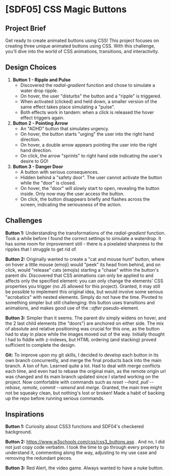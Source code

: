 # [SDF05] CSS Magic Buttons

## Project Brief

Get ready to create animated buttons using CSS! This project focuses on creating three unique animated buttons using CSS. With this challenge, you'll dive into the world of CSS animations, transitions, and interactivity.


## Design Choices

1. **Button 1 - Ripple and Pulse**
    - Discovered the _radial-gradient_ function and chose to simulate a water drop ripple.
    - On hover, the user "disturbs" the button and a "ripple" is triggered.
    - When activated (clicked) and held down, a smaller version of the same effect takes place simulating a "pulse".
    - Both effects work in tandem: when a click is released the hover effect triggers again.
2. **Button 2 - Pointing Arrow**
    - An "ADHD" button that simulates urgency.
    - On hover, the button starts "urging" the user into the right hand direction.
    - On hover, a double arrow appears pointing the user into the right hand direction.
    - On click, the arrow "sprints" to right hand side indicating the user's desire to GO!
3. **Button 3 - Danger Door**
    - A button with serious consequences.
    - Hidden behind a "safety door". The user cannot activate the button while the "door" is closed.
    - On hover, the "door" will slowly start to open, revealing the button inside. Only now may the user access the button.
    - On click, the button disappears briefly and flashes across the screen, indicating the seriousness of the action.

## Challenges

**Button 1:** Understanding the transformations of the _radial-gradient_ function. Took a while before I found the correct settings to simulate a waterdrop. It has some room for improvement still - there is a pixelated sharpness to the ripples that I struggle to get rid of.

**Button 2:** Originally wanted to create a "cat and mouse hunt" button, where on hover a little mouse (emoji) would "peek" its head from behind, and on click, would "release" cats (emojis) starting a "chase" within the button's parent div. Discovered that CSS animations can only be applied to and affects only the specified element: you can only change the elements' CSS properties you trigger (no JS allowed for this project). Granted, it may still be possible to implement this original idea, but would involve some serious "acrobatics" with nested elements. Simply do not have the time. Pivoted to something simpler but still challenging: this button uses transitions and animations, and makes good use of the _::after_ pseudo-element.

**Button 3:** Simpler than it seems. The parent div simply widens on hover, and the 2 last child elements (the "doors") are anchored on either side. The mix of absolute and relative positioning was crucial for this one, as the button had to stay in place while the images moved out of the way. Initially thought I had to fiddle with z-indexes, but HTML ordering (and stacking) proved sufficient to complete the design.

**Git:** To improve upon my git skills, I decided to develop each button in its own branch concurrently, and merge the final products back into the main branch. A ton of fun. Learned quite a lot. Had to deal with merge conflicts each time, and even had to rebase the original main, as the remote origin url was changed and its main branch updated since I started working on the project. Now comfortable with commands such as _reset --hard_, _pull --rebase_, _remote_, _commit --amend_ and _merge_. Granted, the main tree might not be squeaky clean, but nothing's lost or broken! Made a habit of backing up the repo before running serious commands.

## Inspirations
**Button 1:** Curiosity about CSS3 functions and SDF04's checkered background.

**Button 2:** https://www.w3schools.com/css/css3_buttons.asp . And no, I did not just copy code verbatim. I took the time to go through every property to understand it, commenting along the way, adjusting to my use case and removing the redundant pieces.

**Button 3:** Red Alert, the video game. Always wanted to have a nuke button.
